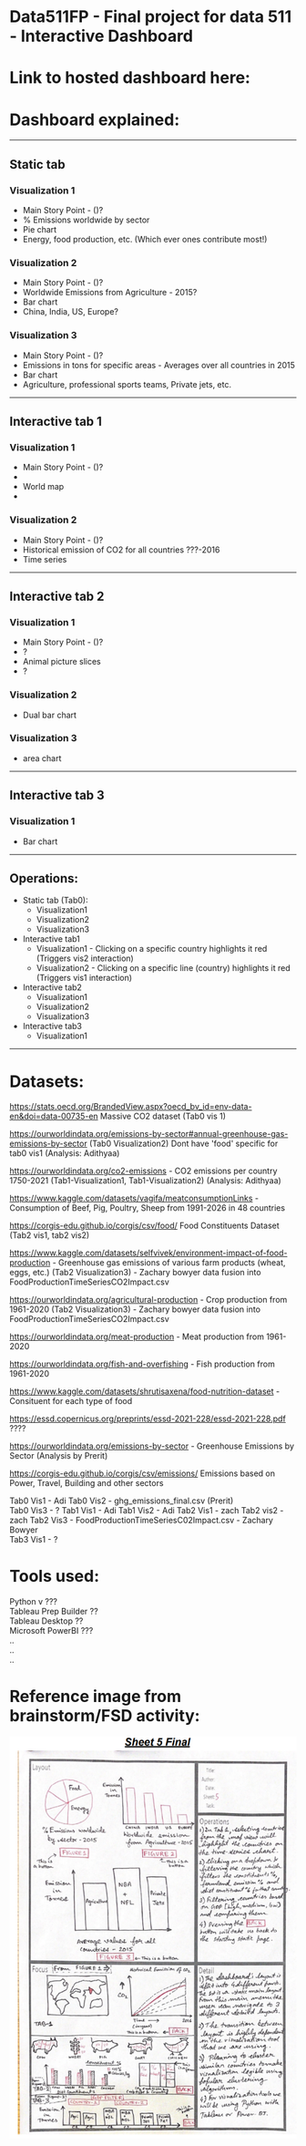 # Data511FP - Final project for data 511 - Interactive Dashboard

# Link to hosted dashboard here:

# Dashboard explained: 
--------------------------------------------------------------------------------
## __Static tab__
### Visualization 1
* Main Story Point - ()? 
* % Emissions worldwide by sector 
* Pie chart
* Energy, food production, etc. (Which ever ones contribute most!)
### Visualization 2
* Main Story Point - ()? 
* Worldwide Emissions from Agriculture - 2015?
* Bar chart
* China, India, US, Europe?
### Visualization 3
* Main Story Point - ()? 
* Emissions in tons for specific areas - Averages over all countries in 2015
* Bar chart
* Agriculture, professional sports teams, Private jets, etc.
--------------------------------------------------------------------------------
## __Interactive tab 1__
### Visualization 1
* Main Story Point - ()? 
* 
* World map
* 
### Visualization 2
* Main Story Point - ()? 
* Historical emission of CO2 for all countries ???-2016
* Time series 
--------------------------------------------------------------------------------
## __Interactive tab 2__
### Visualization 1
* Main Story Point - ()? 
* ?
* Animal picture slices
* ?
### Visualization 2
* Dual bar chart
### Visualization 3
* area chart
--------------------------------------------------------------------------------
## __Interactive tab 3__
### Visualization 1
* Bar chart
--------------------------------------------------------------------------------
## __Operations:__
* Static tab (Tab0):
    *  Visualization1
    *  Visualization2
    *  Visualization3
* Interactive tab1 
    *  Visualization1 - Clicking on a specific country highlights it red (Triggers vis2 interaction)
    *  Visualization2 - Clicking on a specific line (country) highlights it red (Triggers vis1 interaction)
* Interactive tab2
    *  Visualization1
    *  Visualization2
    *  Visualization3
* Interactive tab3
    *  Visualization1

***

# Datasets:
https://stats.oecd.org/BrandedView.aspx?oecd_bv_id=env-data-en&doi=data-00735-en Massive CO2 dataset
(Tab0 vis 1)

https://ourworldindata.org/emissions-by-sector#annual-greenhouse-gas-emissions-by-sector
(Tab0 Visualization2) Dont have 'food' specific for tab0 vis1      (Analysis: Adithyaa)

https://ourworldindata.org/co2-emissions - CO2 emissions per country 1750-2021 
(Tab1-Visualization1, Tab1-Visualization2) (Analysis: Adithyaa)

https://www.kaggle.com/datasets/vagifa/meatconsumptionLinks - Consumption of Beef, Pig, Poultry, Sheep from 1991-2026 in 48 countries

https://corgis-edu.github.io/corgis/csv/food/ Food Constituents Dataset
(Tab2 vis1, tab2 vis2)

https://www.kaggle.com/datasets/selfvivek/environment-impact-of-food-production - Greenhouse gas emissions of various farm products (wheat, eggs, etc.)
(Tab2 Visualization3) - Zachary bowyer data fusion into FoodProductionTimeSeriesCO2Impact.csv

https://ourworldindata.org/agricultural-production - Crop production from 1961-2020
(Tab2 Visualization3) - Zachary bowyer data fusion into FoodProductionTimeSeriesCO2Impact.csv                  

https://ourworldindata.org/meat-production - Meat production from 1961-2020

https://ourworldindata.org/fish-and-overfishing  - Fish production from 1961-2020  

https://www.kaggle.com/datasets/shrutisaxena/food-nutrition-dataset - Consituent for each type of food

https://essd.copernicus.org/preprints/essd-2021-228/essd-2021-228.pdf ????

https://ourworldindata.org/emissions-by-sector - Greenhouse Emissions by Sector (Analysis by Prerit)

https://corgis-edu.github.io/corgis/csv/emissions/ Emissions based on Power, Travel, Building and other sectors

Tab0 Vis1 - Adi
Tab0 Vis2 - ghg_emissions_final.csv (Prerit)   
Tab0 Vis3 - ?
Tab1 Vis1 - Adi
Tab1 Vis2 - Adi 
Tab2 Vis1 - zach
Tab2 vis2 - zach
Tab2 Vis3 - FoodProductionTimeSeriesC02Impact.csv - Zachary Bowyer  
Tab3 Vis1 - ?

# Tools used:
Python  v ???  
Tableau Prep Builder  ??  
Tableau Desktop ??  
Microsoft PowerBI ???  
..  
..  
..    


# Reference image from brainstorm/FSD activity:
![image](./Images/FS_Sheet5.png)
